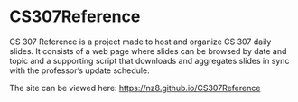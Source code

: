 # CS307Reference

CS 307 Reference is a project made to host and organize CS 307 daily slides. It consists of a web page where slides can be browsed by date and topic and a supporting script that downloads and aggregates slides in sync with the professor’s update schedule.

The site can be viewed here: https://nz8.github.io/CS307Reference
